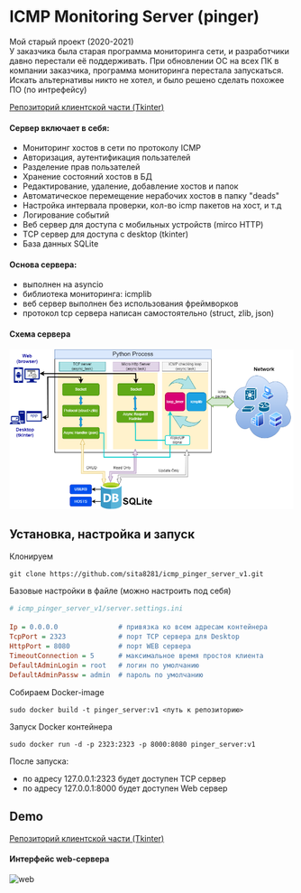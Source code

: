 # ICMP Monitoring Server (pinger)
Мой старый проект (2020-2021) <br>
У заказчика была старая программа мониторинга сети, и разработчики давно перестали её поддерживать. При обновлении ОС на всех ПК в компании заказчика, программа мониторинга перестала запускаться. <br>
Искать альтернативы никто не хотел, и было решено сделать похожее ПО (по интрефейсу)

[Репозиторий клиентской части (Tkinter)](https://github.com/sita8281/icmp_pinger_client_v1)

#### Сервер включает в себя:
* Мониторинг хостов в сети по протоколу ICMP
* Авторизация, аутентификация пользателей
* Разделение прав пользателей
* Хранение состояний хостов в БД
* Редактирование, удаление, добавление хостов и папок
* Автоматическое перемещение нерабочих хостов в папку "deads"
* Настройка интервала проверки, кол-во icmp пакетов на хост, и т.д
* Логирование событий
* Веб сервер для доступа с мобильных устройств (mirco HTTP)
* TCP сервер для доступа с desktop (tkinter)
* База данных SQLite

#### Основа сервера:
* выполнен на asyncio
* библиотека мониторинга: icmplib
* веб сервер выполнен без использования фреймворков
* протокол tcp сервера написан самостоятельно (struct, zlib, json)


#### Схема сервера
![schem](/demo/schem.png)


## Установка, настройка и запуск 

Клонируем
``` 
git clone https://github.com/sita8281/icmp_pinger_server_v1.git
```

Базовые настройки в файле (можно настроить под себя)
```ini
# icmp_pinger_server_v1/server.settings.ini

Ip = 0.0.0.0               # привязка ко всем адресам контейнера
TcpPort = 2323             # порт TCP сервера для Desktop
HttpPort = 8080            # порт WEB сервера
TimeoutConnection = 5      # максимальное время простоя клиента
DefaultAdminLogin = root   # логин по умолчанию
DefaultAdminPassw = admin  # пароль по умолчанию

```

Собираем Docker-image
```
sudo docker build -t pinger_server:v1 <путь к репозиторию>
```

Запуск Docker контейнера
```
sudo docker run -d -p 2323:2323 -p 8000:8080 pinger_server:v1
```

После запуска:
* по адресу 127.0.0.1:2323 будет доступен TCP сервер
* по адресу 127.0.0.1:8000 будет доступен Web сервер

## Demo

[Репозиторий клиентской части (Tkinter)](https://github.com/sita8281/icmp_pinger_client_v1)
#### Интерфейс web-сервера
![web](demo/demo.gif)











